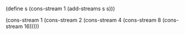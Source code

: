 (define s (cons-stream 1 (add-streams s s)))

(cons-stream 1 (cons-stream 2 (cons-stream 4 (cons-stream 8 (cons-stream 16)))))
